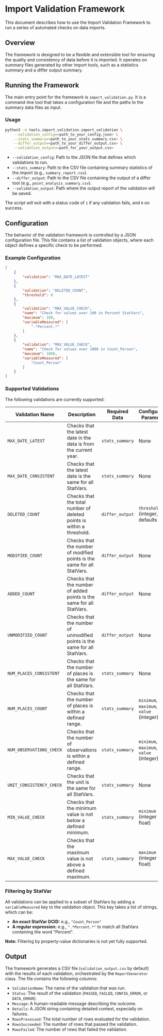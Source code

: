 # Import Validation Framework

This document describes how to use the Import Validation Framework to run a series of automated checks on data imports.

## Overview

The framework is designed to be a flexible and extensible tool for ensuring the quality and consistency of data before it is imported. It operates on summary files generated by other import tools, such as a statistics summary and a differ output summary.

## Running the Framework

The main entry point for the framework is `import_validation.py`. It is a command-line tool that takes a configuration file and the paths to the summary data files as input.

### Usage

```bash
python3 -m tools.import_validation.import_validation \
    --validation_config=<path_to_your_config.json> \
    --stats_summary=<path_to_your_stats_summary.csv> \
    --differ_output=<path_to_your_differ_output.csv> \
    --validation_output=<path_for_your_output.csv>
```

- `--validation_config`: Path to the JSON file that defines which validations to run.
- `--stats_summary`: Path to the CSV file containing summary statistics of the import (e.g., `summary_report.csv`).
- `--differ_output`: Path to the CSV file containing the output of a differ tool (e.g., `point_analysis_summary.csv`).
- `--validation_output`: Path where the output report of the validation will be saved.

The script will exit with a status code of `1` if any validation fails, and `0` on success.

## Configuration

The behavior of the validation framework is controlled by a JSON configuration file. This file contains a list of validation objects, where each object defines a specific check to be performed.

### Example Configuration

```json
[
    {
        "validation": "MAX_DATE_LATEST"
    },
    {
        "validation": "DELETED_COUNT",
        "threshold": 0
    },
    {
        "validation": "MAX_VALUE_CHECK",
        "name": "Check for values over 100 in Percent StatVars",
        "maximum": 100,
        "variableMeasured": [
            ".*Percent.*"
        ]
    },
    {
        "validation": "MAX_VALUE_CHECK",
        "name": "Check for values over 1000 in Count_Person",
        "maximum": 1000,
        "variableMeasured": [
            "Count_Person"
        ]
    }
]
```

### Supported Validations

The following validations are currently supported:

| Validation Name           | Description                                                              | Required Data     | Configuration Parameters                               |
| ------------------------- | ------------------------------------------------------------------------ | ----------------- | ------------------------------------------------------ |
| `MAX_DATE_LATEST`         | Checks that the latest date in the data is from the current year.        | `stats_summary`   | None                                                   |
| `MAX_DATE_CONSISTENT`     | Checks that the latest date is the same for all StatVars.                | `stats_summary`   | None                                                   |
| `DELETED_COUNT`           | Checks that the total number of deleted points is within a threshold.    | `differ_output`   | `threshold` (integer, defaults to 0)                   |
| `MODIFIED_COUNT`          | Checks that the number of modified points is the same for all StatVars.  | `differ_output`   | None                                                   |
| `ADDED_COUNT`             | Checks that the number of added points is the same for all StatVars.     | `differ_output`   | None                                                   |
| `UNMODIFIED_COUNT`        | Checks that the number of unmodified points is the same for all StatVars. | `differ_output`   | None                                                   |
| `NUM_PLACES_CONSISTENT`   | Checks that the number of places is the same for all StatVars.           | `stats_summary`   | None                                                   |
| `NUM_PLACES_COUNT`        | Checks that the number of places is within a defined range.              | `stats_summary`   | `minimum`, `maximum`, or `value` (integer)             |
| `NUM_OBSERVATIONS_CHECK`  | Checks that the number of observations is within a defined range.        | `stats_summary`   | `minimum`, `maximum`, or `value` (integer)             |
| `UNIT_CONSISTENCY_CHECK`  | Checks that the unit is the same for all StatVars.                       | `stats_summary`   | None                                                   |
| `MIN_VALUE_CHECK`         | Checks that the minimum value is not below a defined minimum.            | `stats_summary`   | `minimum` (integer or float)                           |
| `MAX_VALUE_CHECK`         | Checks that the maximum value is not above a defined maximum.            | `stats_summary`   | `maximum` (integer or float)                           |

### Filtering by StatVar

All validations can be applied to a subset of StatVars by adding a `variableMeasured` key to the validation object. This key takes a list of strings, which can be:

- **An exact StatVar DCID:** e.g., `"Count_Person"`
- **A regular expression:** e.g., `".*Percent.*"` to match all StatVars containing the word "Percent".

**Note:** Filtering by property-value dictionaries is not yet fully supported.

## Output

The framework generates a CSV file (`validation_output.csv` by default) with the results of each validation, orchestrated by the `ReportGenerator` class. The file contains the following columns:

- `ValidationName`: The name of the validation that was run.
- `Status`: The result of the validation (`PASSED`, `FAILED`, `CONFIG_ERROR`, or `DATA_ERROR`).
- `Message`: A human-readable message describing the outcome.
- `Details`: A JSON string containing detailed context, especially on failures.
- `RowsProcessed`: The total number of rows evaluated for the validation.
- `RowsSucceeded`: The number of rows that passed the validation.
- `RowsFailed`: The number of rows that failed the validation.
